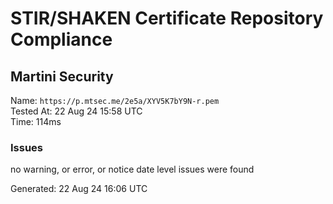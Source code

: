 # STIR/SHAKEN Certificate Repository Compliance

## Martini Security

Name: `https://p.mtsec.me/2e5a/XYV5K7bY9N-r.pem`\
Tested At: 22 Aug 24 15:58 UTC\
Time: 114ms

### Issues

no warning, or error, or notice date level issues were found

Generated: 22 Aug 24 16:06 UTC